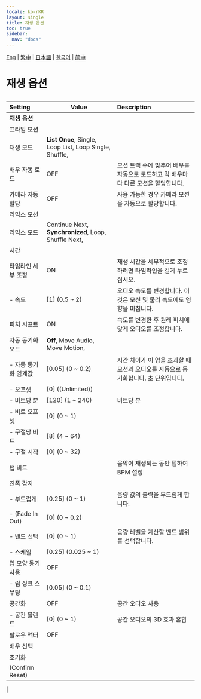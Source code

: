 ```yaml
---
locale: ko-rKR
layout: single
title: 재생 옵션
toc: true
sidebar:
  nav: "docs"
---
```

[Eng](/dancexr/menu/2025.4/motion/motion_loader) | [繁中](/tw/dancexr/menu/2025.4/motion/motion_loader) | [日本語](/jp/dancexr/menu/2025.4/motion/motion_loader) | [한국어](/kr/dancexr/menu/2025.4/motion/motion_loader) | [简中](/zh/dancexr/menu/2025.4/motion/motion_loader)

# 재생 옵션

## 

| Setting | Value | Description |
| :--- | --- | :--- |
|**재생 옵션** | | 
| 프라임 모션 || 
| 재생 모드 |  **List Once**,  Single,  Loop List,  Loop Single,  Shuffle,  |  |
| 배우 자동 로드 | OFF | 모션 트랙 수에 맞추어 배우를 자동으로 로드하고 각 배우마다 다른 모션을 할당합니다.
| 카메라 자동 할당 | OFF | 사용 가능한 경우 카메라 모션을 자동으로 할당합니다.
| 리믹스 모션 || 
| 리믹스 모드 |  Continue Next,  **Synchronized**,  Loop,  Shuffle Next,  |  |
| 시간 || 
| 타임라인 세부 조정 | ON | 재생 시간을 세부적으로 조정하려면 타임라인을 길게 누르십시오.
|- 속도| [1] (0.5 ~ 2) | 오디오 속도를 변경합니다. 이것은 모션 및 물리 속도에도 영향을 미칩니다.
| 피치 시프트 | ON | 속도를 변경한 후 원래 피치에 맞게 오디오를 조정합니다.
| 자동 동기화 모드 |  **Off**,  Move Audio,  Move Motion,  |  |
|- 자동 동기화 임계값| [0.05] (0 ~ 0.2) | 시간 차이가 이 양을 초과할 때 모션과 오디오를 자동으로 동기화합니다. 초 단위입니다.
|- 오프셋| [0] ((Unlimited)) | 
|- 비트당 분| [120] (1 ~ 240) | 비트당 분
|- 비트 오프셋| [0] (0 ~ 1) | 
|- 구절당 비트| [8] (4 ~ 64) | 
|- 구절 시작| [0] (0 ~ 32) | 
| 탭 비트 || 음악이 재생되는 동안 탭하여 BPM 설정
| 진폭 감지 || 
|- 부드럽게| [0.25] (0 ~ 1) | 음량 값의 출력을 부드럽게 합니다.
|- (Fade In Out)| [0] (0 ~ 0.2) | 
|- 밴드 선택| [0] (0 ~ 1) | 음량 레벨을 계산할 밴드 범위를 선택합니다.
|- 스케일| [0.25] (0.025 ~ 1) | 
| 입 모양 동기 사용 | OFF | 
|- 립 싱크 스무딩| [0.05] (0 ~ 0.1) | 
| 공간화 | OFF | 공간 오디오 사용
|- 공간 블렌드| [0] (0 ~ 1) | 공간 오디오의 3D 효과 혼합
| 팔로우 액터 | OFF | 
| 배우 선택 |  |  |
| 초기화 || 
| (Confirm Reset) || 
|
